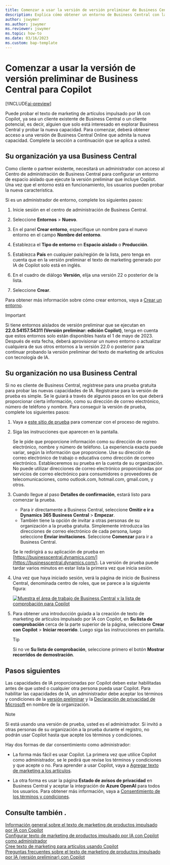 ```yaml
---
title: Comenzar a usar la versión de versión preliminar de Business Central para Copilot
description: Explica cómo obtener un entorno de Business Central con la nueva capacidad de IA para generar sugerencias de texto para descripciones de artículos/productos.
author: jswymer
ms.author: jswymer
ms.reviewer: jswymer
ms.topic: how-to
ms.date: 03/16/2023
ms.custom: bap-template
---
```


# Comenzar a usar la versión de versión preliminar de Business Central para Copilot

[!INCLUDE[ai-preview](includes/ai-preview.md)]

Puede probar el texto de marketing de artículos impulsado por IA con Copilot, ya sea un cliente existente de Business Central o un cliente potencial, es decir, alguien que solo está interesado en explorar Business Central y probar la nueva capacidad. Para comenzar, deberá obtener acceso a una versión de Business Central Online que admita la nueva capacidad. Complete la sección a continuación que se aplica a usted.

## Su organización ya usa Business Central

Como cliente o partner existente, necesitará un administrador con acceso al Centro de administración de Business Central para configurar un entorno de espacio aislado que ejecute la versión preliminar que incluye Copilot. Una vez que el entorno está en funcionamiento, los usuarios pueden probar la nueva característica.

Si es un administrador de entorno, complete los siguientes pasos:

1. Inicie sesión en el centro de administración de Business Central.
2. Seleccione **Entornos** > **Nuevo**.
3. En el panel **Crear entorno**, especifique un nombre para el nuevo entorno en el campo **Nombre del entorno**.
4. Establezca el **Tipo de entorno** en **Espacio aislado** o **Producción**.
5. Establezca **País** en cualquier país/región de la lista, pero tenga en cuenta que en la versión preliminar el texto de marketing generado por IA de Copilot solo está en inglés.
6. En el cuadro de diálogo **Versión**, elija una versión 22 o posterior de la lista.

   <!--
   > [!IMPORTANT]
   > You must use **22.0.54157.54311 (Preview - Copilot edition)** to experience Copilot.
   -->
7. Seleccione **Crear**.  

Para obtener más información sobre cómo crear entornos, vaya a [Crear un entorno](/dynamics365/business-central/dev-itpro/administration/tenant-admin-center-environments#create-a-new-environment).

> [!IMPORTANT]
> Si tiene entornos aislados de versión preliminar que se ejecutan en **22.0.54157.54311 (Versión preliminar: edición Copilot)**, tenga en cuenta que estos entornos solo están disponibles hasta el 1 de mayo de 2023. Después de esta fecha, deberá aprovisionar un nuevo entorno o actualizar cualquiera de sus otros entornos a la versión 22.0 o posterior para continuar probando la versión preliminar del texto de marketing de artículos con tecnología de IA.

## Su organización no usa Business Central

Si no es cliente de Business Central, regístrese para una prueba gratuita para probar las nuevas capacidades de IA. Registrarse para la versión de prueba es simple. Se le guiará a través de algunos pasos en los que deberá proporcionar cierta información, como su dirección de correo electrónico, número de teléfono y nombre. Para conseguir la versión de prueba, complete los siguientes pasos:

1. Vaya a [este sitio de prueba](https://go.microsoft.com/fwlink/?linkid=2227167) para comenzar con el proceso de registro.
2. Siga las instrucciones que aparecen en la pantalla.

   Se le pide que proporcione información como su dirección de correo electrónico, nombre y número de teléfono. La experiencia exacta puede variar, según la información que proporcione. <!--But here are a couple important points to be aware of as you run through the sign-up process:--> Use su dirección de correo electrónico de trabajo o educativa como dirección de correo electrónico. Estableceremos su prueba en la cuenta de su organización. No puede utilizar direcciones de correo electrónico proporcionadas por servicios de correo electrónico para consumidores o proveedores de telecomunicaciones, como outlook.com, hotmail.com, gmail.com, y otros.
   
   <!-- When you get to the option for **Country or region** be sure to set this **United States**.

      > [!IMPORTANT]
      > You must set **Country or region** to **United States**; otherwise the AI-powered item marketing text with Copilot won't be available in Business Central.  -->
3. Cuando llegue al paso **Detalles de confirmación**, estará listo para comenzar la prueba.

   - Para ir directamente a Business Central, seleccione **Omitir e ir a Dynamics 365 Business Central** > **Empezar**.
   - También tiene la opción de invitar a otras personas de su organización a la prueba gratuita. Simplemente introduzca las direcciones de correo electrónico de cada persona, luego seleccione **Enviar invitaciones**. Seleccione **Comenzar** para ir a Business Central.  

   Se le redirigirá a su aplicación de prueba en [https://businesscentral.dynamics.com/](https://businesscentral.dynamics.com/). La versión de prueba puede tardar varios minutos en estar lista la primera vez que inicia sesión.

<!--
1. On the **Let's get you started** step, enter your work or school email address, then select **Next**.

   Use your work or school email address. We'll establish your trial on your organization's account. You can't use email addresses provided by consumer email services or telecommunication providers, such as outlook.com, hotmail.com, gmail.com, and others.
3. When asked what kind of email you have, select **I got it from my organization** > **Next**.
4. On the **Create your account** step, you provide information that will help use set up a trial version of Business Central that you can sign in to.

   1. Provide a telephone number that we can use to send you a verification code. Enter a country code and number that isn't VoIP or toll free.
   2. Choose how you want us to send the verification code:
      - Select **Text me** to get the verification code in a text message.
      - Select **Call me** to get the code in a voice message.
   3. Select **Send verification code**. 
   4. When you get the code, type it in the **Enter your verification code** box, then select **Verify**.

      Once you're verified, we'll send you an email with another verification code that you'll use in the next step to complete creating your account.
   5. Fill in your first and last name.
   6. Set **Country or region** to **United States**.

      > [!IMPORTANT]
      > You must set **Country or region** to **United States**; otherwise the AI-powered item marketing text with Copilot won't be available in Business Central.  

   7. Enter a valid phone umber in the **Business telephone number** box.
   8. In the **Create password** and **Confirm password** boxes, enter a password that you want to use to sign in to Business Central. The password must at least eight characters and include at least one number, an uppercase letter, and a lower case letter.
   9. In the **Verification code** box, enter the verification code we sent you in an email, then select **Next**.
   10. When you get a prompt that your account is successfully created, select **Sign in**.
-->

4. Una vez que haya iniciado sesión, verá la página de inicio de Business Central, denominada centro de roles, que se parece a la siguiente figura:

   [![Muestra el área de trabajo de Business Central y la lista de comprobación para Copilot](media/copilot-checklist.png)](media/copilot-checklist.png#lightbox)

5. Para obtener una introducción guiada a la creación de texto de marketing de artículos impulsado por IA con Copilot, en **Su lista de comprobación** cerca de la parte superior de la página, seleccione **Crear con Copilot** > **Iniciar recorrido**. Luego siga las instrucciones en pantalla.

   > [!TIP]
   > Si no ve **Su lista de comprobación**, seleccione primero el botón **Mostrar recorridos de demostración**.

## Pasos siguientes

Las capacidades de IA proporcionadas por Copilot deben estar habilitadas antes de que usted o cualquier otra persona pueda usar Copilot. Para habilitar las capacidades de IA, un administrador debe aceptar los términos y condiciones de la [versión preliminar](https://dynamics.microsoft.com/legaldocs/supp-dynamics365-preview/) y la [Declaración de privacidad de Microsoft](https://go.microsoft.com/fwlink/?LinkId=521839) en nombre de la organización.

> [!NOTE]
> Si está usando una versión de prueba, usted es el administrador. Si invitó a otras personas de su organización a la prueba durante el registro, no podrán usar Copilot hasta que acepte los términos y condiciones.

Hay dos formas de dar consentimiento como administrador:

- La forma más fácil es usar Copilot. La primera vez que utilice Copilot como administrador, se le pedirá que revise los términos y condiciones y que acepte o no. Para aprender a usar Copilot, vaya a [Agregar texto de marketing a los artículos](item-marketing-text.md).  

- La otra forma es usar la página **Estado de avisos de privacidad** en Business Central y aceptar la integración de **Azure OpenAI** para todos los usuarios. Para obtener más información, vaya a [Consentimiento de los términos y condiciones](enable-ai.md#consent-to-or-reject-preview-and-privacy-terms-and-conditions-for-all-users).

## Consulte también .

[Información general sobre el texto de marketing de productos impulsado por IA con Copilot](ai-overview.md)  
[Configurar texto de marketing de productos impulsado por IA con Copilot como administrador](enable-ai.md)  
[Cree texto de marketing para artículos usando Copilot](item-marketing-text.md)  
[Preguntas frecuentes sobre el texto de marketing de productos impulsado por IA (versión preliminar) con Copilot](ai-faq.md)  